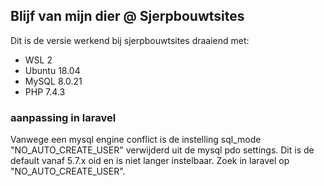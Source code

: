 ## Blijf van mijn dier @ Sjerpbouwtsites

Dit is de versie werkend bij sjerpbouwtsites draaiend met:

- WSL 2
- Ubuntu 18.04
- MySQL 8.0.21
- PHP 7.4.3

### aanpassing in laravel

Vanwege een mysql engine conflict is de instelling sql_mode "NO_AUTO_CREATE_USER" verwijderd uit de mysql pdo settings.
Dit is de default vanaf 5.7.x oid en is niet langer instelbaar.
Zoek in laravel op "NO_AUTO_CREATE_USER".
